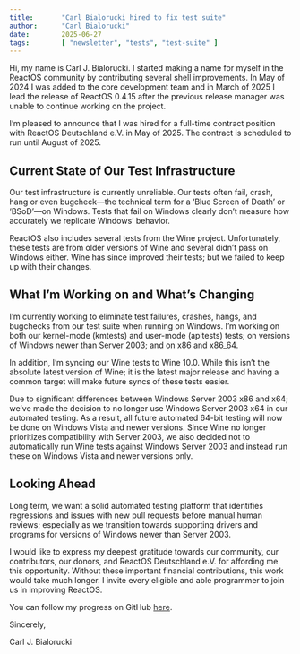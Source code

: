 ```yaml
---
title:       "Carl Bialorucki hired to fix test suite"
author:      "Carl Bialorucki"
date:        2025-06-27
tags:        [ "newsletter", "tests", "test-suite" ]
---
```

Hi, my name is Carl J. Bialorucki. I started making a name for myself in the ReactOS community by contributing several shell improvements. In May of 2024 I was added to the core development team and in March of 2025 I lead the release of ReactOS 0.4.15 after the previous release manager was unable to continue working on the project.

I’m pleased to announce that I was hired for a full-time contract position with ReactOS Deutschland e.V. in May of 2025. The contract is scheduled to run until August of 2025.

## Current State of Our Test Infrastructure
Our test infrastructure is currently unreliable. Our tests often fail, crash, hang or even bugcheck—the technical term for a ‘Blue Screen of Death’ or ‘BSoD’—on Windows. Tests that fail on Windows clearly don’t measure how accurately we replicate Windows’ behavior.

ReactOS also includes several tests from the Wine project. Unfortunately, these tests are from older versions of Wine and several didn’t pass on Windows either. Wine has since improved their tests; but we failed to keep up with their changes.

## What I’m Working on and What’s Changing
I’m currently working to eliminate test failures, crashes, hangs, and bugchecks from our test suite when running on Windows. I’m working on both our kernel-mode (kmtests) and user-mode (apitests) tests; on versions of Windows newer than Server 2003; and on x86 and x86_64.

In addition, I’m syncing our Wine tests to Wine 10.0. While this isn’t the absolute latest version of Wine; it is the latest major release and having a common target will make future syncs of these tests easier.

Due to significant differences between Windows Server 2003 x86 and x64; we’ve made the decision to no longer use Windows Server 2003 x64 in our automated testing. As a result, all future automated 64-bit testing will now be done on Windows Vista and newer versions. Since Wine no longer prioritizes compatibility with Server 2003, we also decided not to automatically run Wine tests against Windows Server 2003 and instead run these on Windows Vista and newer versions only.

## Looking Ahead
Long term, we want a solid automated testing platform that identifies regressions and issues with new pull requests before manual human reviews; especially as we transition towards supporting drivers and programs for versions of Windows newer than Server 2003.

I would like to express my deepest gratitude towards our community, our contributors, our donors, and ReactOS Deutschland e.V. for affording me this opportunity. Without these important financial contributions, this work would take much longer. I invite every eligible and able programmer to join us in improving ReactOS.

You can follow my progress on GitHub [here]( https://github.com/reactos/reactos/pulls/cbialorucki). 

Sincerely,

Carl J. Bialorucki

